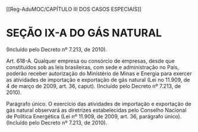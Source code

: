 [[Reg-AduMOC/CAPÍTULO III DOS CASOS ESPECIAIS]]

# SEÇÃO IX-A DO GÁS NATURAL

(Incluído pelo Decreto nº 7.213, de 2010).

Art. 618-A. Qualquer empresa ou consórcio de empresas,
desde que constituídos sob as leis brasileiras, com sede e
administração no País, poderão receber autorização do
Ministério de Minas e Energia para exercer as atividades de
importação e exportação de gás natural (Lei no 11.909, de 4
de março de 2009, art. 36, caput). (Incluído pelo Decreto nº
7.213, de 2010).

Parágrafo único. O exercício das atividades de importação e
exportação de gás natural observará as diretrizes
estabelecidas pelo Conselho Nacional de Política Energética
(Lei nº 11.909, de 2009, art. 36, parágrafo único). (Incluído
pelo Decreto nº 7.213, de 2010).